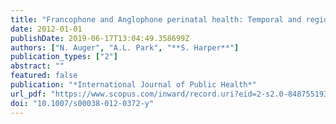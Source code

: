 ```yaml
---
title: "Francophone and Anglophone perinatal health: Temporal and regional inequalities in a Canadian setting, 1981-2008"
date: 2012-01-01
publishDate: 2019-06-17T13:04:49.358699Z
authors: ["N. Auger", "A.L. Park", "**S. Harper**"]
publication_types: ["2"]
abstract: ""
featured: false
publication: "*International Journal of Public Health*"
url_pdf: "https://www.scopus.com/inward/record.uri?eid=2-s2.0-84875519398&doi=10.1007%2fs00038-012-0372-y&partnerID=40&md5=90ee81054189e1c3c4ceeea70027f526"
doi: "10.1007/s00038-012-0372-y"
---
```


